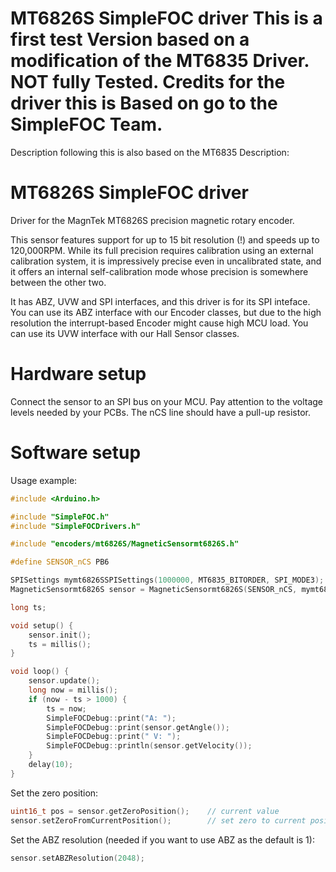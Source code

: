# MT6826S SimpleFOC driver This is a first test Version based on a modification of the MT6835 Driver. NOT fully Tested. Credits for the driver this is Based on go to the SimpleFOC Team. 

Description following this is also based on the MT6835 Description:


# MT6826S SimpleFOC driver

Driver for the MagnTek MT6826S precision magnetic rotary encoder.

This sensor features support for up to 15 bit resolution (!) and speeds up to 120,000RPM. While its full precision requires calibration using an external calibration system, it is impressively precise even in uncalibrated state, and it offers an internal self-calibration mode whose precision is somewhere between the other two.

It has ABZ, UVW and SPI interfaces, and this driver is for its SPI inteface. You can use its ABZ interface with our Encoder classes, but due to the high resolution the interrupt-based Encoder might cause high MCU load. You can use its UVW interface with our Hall Sensor classes.

# Hardware setup

Connect the sensor to an SPI bus on your MCU. Pay attention to the voltage levels needed by your PCBs. The nCS line should have a pull-up resistor.

# Software setup

Usage example:

```c++
#include <Arduino.h>

#include "SimpleFOC.h"
#include "SimpleFOCDrivers.h"

#include "encoders/mt6826S/MagneticSensormt6826S.h"

#define SENSOR_nCS PB6

SPISettings mymt6826SSPISettings(1000000, MT6835_BITORDER, SPI_MODE3);
MagneticSensormt6826S sensor = MagneticSensormt6826S(SENSOR_nCS, mymt6826SSPISettings);

long ts;

void setup() {
    sensor.init();
    ts = millis();
}

void loop() {
    sensor.update();
    long now = millis();
    if (now - ts > 1000) {
        ts = now;
        SimpleFOCDebug::print("A: ");
        SimpleFOCDebug::print(sensor.getAngle());
        SimpleFOCDebug::print(" V: ");
        SimpleFOCDebug::println(sensor.getVelocity());
    }
    delay(10);
}

```

Set the zero position:

```c++
uint16_t pos = sensor.getZeroPosition();    // current value
sensor.setZeroFromCurrentPosition();        // set zero to current position
```

Set the ABZ resolution (needed if you want to use ABZ as the default is 1):

```c++
sensor.setABZResolution(2048);
```

